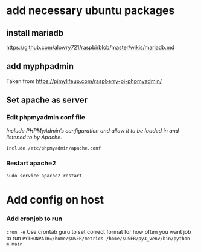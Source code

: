 
# add necessary ubuntu packages

## install mariadb
https://github.com/alowry721/raspbi/blob/master/wikis/mariadb.md


## add myphpadmin
Taken from https://pimylifeup.com/raspberry-pi-phpmyadmin/

## Set apache as server
### Edit phpmyadmin conf file
_Include PHPMyAdmin’s configuration and allow it to be loaded in and listened to by Apache._

`Include /etc/phpmyadmin/apache.conf`

### Restart apache2 

`sudo service apache2 restart`

# Add config on host

### Add cronjob to run
`cron -e`
Use crontab guru to set correct format for how often you want job to run
`PYTHONPATH=/home/$USER/metrics /home/$USER/py3_venv/bin/python -m main` 
